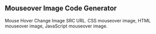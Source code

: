 ## Mouseover Image Code Generator
 
Mouse Hover Change Image SRC URL. CSS mouseover image, HTML mouseover image, JavaScript mouseover image.
